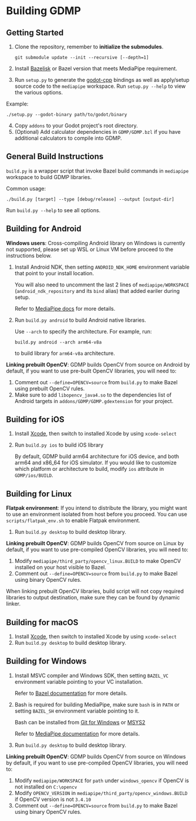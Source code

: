 # Building GDMP

## Getting Started
1. Clone the repository, remember to **initialize the submodules**.

    `git submodule update --init --recursive [--depth=1]`
2. Install [Bazelisk](https://bazel.build/install/bazelisk) or Bazel version that meets MediaPipe requirement.
3. Run `setup.py` to generate the [godot-cpp](https://github.com/godotengine/godot-cpp) bindings as well as apply/setup source code to the `mediapipe` workspace. Run `setup.py --help` to view the various options.

Example:
```
./setup.py --godot-binary path/to/godot/binary
```

4. Copy `addons` to your Godot project's root directory.
5. (Optional) Add calculator dependencies in `GDMP/GDMP.bzl` if you have additional calculators to compile into GDMP.

## General Build Instructions
`build.py` is a wrapper script that invoke Bazel build commands in `mediapipe` workspace to build GDMP libraries.

Common usage:

```
./build.py [target] --type [debug/release] --output [output-dir]
```
Run `build.py --help` to see all options.

## Building for Android
**Windows users**: Cross-compiling Android library on Windows is currently not supported, please set up WSL or Linux VM before proceed to the instructions below.

1. Install Android NDK, then setting `ANDROID_NDK_HOME` environment variable that point to your install location.

    You will also need to uncomment the last 2 lines of `mediapipe/WORKSPACE` (`android_ndk_repository` and its `bind` alias) that added eariler during setup.

    Refer to [MediaPipe docs](https://developers.google.com/mediapipe/framework/getting_started/android#prerequisite) for more details.
2. Run `build.py android` to build Android native libraries.

    Use `--arch` to specify the architecture. For example, run:
    ```
    build.py android --arch arm64-v8a
    ```
    to build library for `arm64-v8a` architecture.

**Linking prebuilt OpenCV**: GDMP builds OpenCV from source on Android by default, if you want to use pre-built OpenCV libraries, you will need to:

1. Comment out `--define=OPENCV=source` from `build.py` to make Bazel using prebuilt OpenCV rules.
2. Make sure to add `libopencv_java4.so` to the dependencies list of Android targets in `addons/GDMP/GDMP.gdextension` for your project.

## Building for iOS
1. Install [Xcode](https://developer.apple.com/xcode), then switch to installed Xcode by using `xcode-select`
2. Run `build.py ios` to build iOS library

    By default, GDMP build arm64 architecture for iOS device, and both arm64 and x86_64 for iOS simulator.
    If you would like to customize which platform or architecture to build, modify `ios` attribute in `GDMP/ios/BUILD`.

## Building for Linux
**Flatpak environment**: If you intend to distribute the library, you might want to use an environment isolated from host before you proceed. You can use `scripts/flatpak_env.sh` to enable Flatpak environment.

1. Run `build.py desktop` to build desktop library.

**Linking prebuilt OpenCV**: GDMP builds OpenCV from source on Linux by default, if you want to use pre-compiled OpenCV libraries, you will need to:

1. Modify `mediapipe/third_party/opencv_linux.BUILD` to make OpenCV installed on your host visible to Bazel.
2. Comment out `--define=OPENCV=source` from `build.py` to make Bazel using binary OpenCV rules.

When linking prebuilt OpenCV libraries, build script will not copy required libraries to output destination, make sure they can be found by dynamic linker.

## Building for macOS
1. Install [Xcode](https://developer.apple.com/xcode), then switch to installed Xcode by using `xcode-select`
2. Run `build.py desktop` to build desktop library.

## Building for Windows
1. Install MSVC compiler and Windows SDK, then setting `BAZEL_VC` environment variable pointing to your VC installation.

    Refer to [Bazel documentation](https://bazel.build/configure/windows#build_cpp) for more details.
2. Bash is required for building MediaPipe, make sure `bash` is in `PATH` or setting `BAZEL_SH` environment variable pointing to it.

    Bash can be installed from [Git for Windows](https://gitforwindows.org) or [MSYS2](https://www.msys2.org)

    Refer to [MediaPipe documentation](https://developers.google.com/mediapipe/framework/getting_started/install#installing_on_windows) for more details.
3. Run `build.py desktop` to build desktop library.

**Linking prebuilt OpenCV**: GDMP builds OpenCV from source on Windows by default, if you want to use pre-compiled OpenCV libraries, you will need to:

1. Modify `mediapipe/WORKSPACE` for `path` under `windows_opencv` if OpenCV is not installed on `C:\opencv`
2. Modify `OPENCV_VERSION` in `mediapipe/third_party/opencv_windows.BUILD` if OpenCV version is not `3.4.10`
3. Comment out `--define=OPENCV=source` from `build.py` to make Bazel using binary OpenCV rules.
